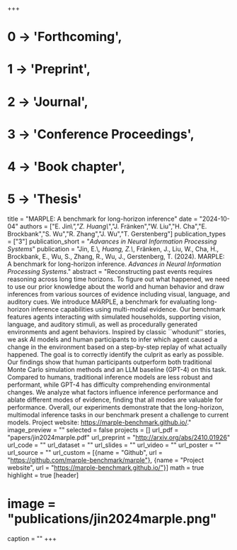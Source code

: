 +++
# 0 -> 'Forthcoming',
# 1 -> 'Preprint',
# 2 -> 'Journal',
# 3 -> 'Conference Proceedings',
# 4 -> 'Book chapter',
# 5 -> 'Thesis'

title = "MARPLE: A benchmark for long-horizon inference"
date = "2024-10-04"
authors = ["E. Jin\\*","Z. Huang\\*","J. Fränken","W. Liu","H. Cha","E. Brockbank","S. Wu","R. Zhang","J. Wu","T. Gerstenberg"]
publication_types = ["3"]
publication_short = "_Advances in Neural Information Processing Systems_"
publication = "Jin, E.\\*, Huang, Z.\\*, Fränken, J., Liu, W., Cha, H., Brockbank, E., Wu, S., Zhang, R., Wu, J., Gerstenberg, T. (2024). MARPLE: A benchmark for long-horizon inference. _Advances in Neural Information Processing Systems_."
abstract = "Reconstructing past events requires reasoning across long time horizons. To figure out what happened, we need to use our prior knowledge about the world and human behavior and draw inferences from various sources of evidence including visual, language, and auditory cues. We introduce MARPLE, a benchmark for evaluating long-horizon inference capabilities using multi-modal evidence. Our benchmark features agents interacting with simulated households, supporting vision, language, and auditory stimuli, as well as procedurally generated environments and agent behaviors. Inspired by classic ``whodunit'' stories, we ask AI models and human participants to infer which agent caused a change in the environment based on a step-by-step replay of what actually happened. The goal is to correctly identify the culprit as early as possible. Our findings show that human participants outperform both traditional Monte Carlo simulation methods and an LLM baseline (GPT-4) on this task. Compared to humans, traditional inference models are less robust and performant, while GPT-4 has difficulty comprehending environmental changes. We analyze what factors influence inference performance and ablate different modes of evidence, finding that all modes are valuable for performance. Overall, our experiments demonstrate that the long-horizon, multimodal inference tasks in our benchmark present a challenge to current models. Project website: https://marple-benchmark.github.io/."
image_preview = ""
selected = false
projects = []
url_pdf = "papers/jin2024marple.pdf"
url_preprint = "http://arxiv.org/abs/2410.01926"
url_code = ""
url_dataset = ""
url_slides = ""
url_video = ""
url_poster = ""
url_source = ""
url_custom = [{name = "Github", url = "https://github.com/marple-benchmark/marple"}, {name = "Project website", url = "https://marple-benchmark.github.io/"}]
math = true
highlight = true
[header]
# image = "publications/jin2024marple.png"
caption = ""
+++